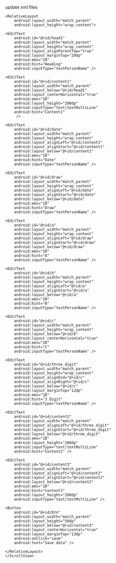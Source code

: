 update xml files




<?xml version="1.0" encoding="utf-8"?>
<ScrollView xmlns:android="http://schemas.android.com/apk/res/android"
    xmlns:app="http://schemas.android.com/apk/res-auto"
    xmlns:tools="http://schemas.android.com/tools"
    android:layout_width="match_parent"
    android:layout_height="match_parent"
    android:padding="10dp"
    tools:context="myklguessing.com.kladmin.MainActivity">

    <RelativeLayout
        android:layout_width="match_parent"
        android:layout_height="wrap_content">

    <EditText
        android:id="@+id/head1"
        android:layout_width="match_parent"
        android:layout_height="wrap_content"
        android:layout_alignParentTop="true"
        android:layout_marginTop="29dp"
        android:ems="10"
        android:hint="Heading"
        android:inputType="textPersonName" />

    <EditText
        android:id="@+id/content1"
        android:layout_width="match_parent"
        android:layout_below="@+id/head1"
        android:layout_centerHorizontal="true"
        android:ems="10"
        android:layout_height="200dp"
        android:inputType="text|textMultiLine"
        android:hint="Content1"
         />

    <EditText
        android:id="@+id/date"
        android:layout_width="match_parent"
        android:layout_height="wrap_content"
        android:layout_alignLeft="@+id/content1"
        android:layout_alignStart="@+id/content1"
        android:layout_below="@+id/content1"
        android:ems="10"
        android:hint="Date"
        android:inputType="textPersonName" />

    <EditText
        android:id="@+id/draw"
        android:layout_width="match_parent"
        android:layout_height="wrap_content"
        android:layout_alignLeft="@+id/date"
        android:layout_alignStart="@+id/date"
        android:layout_below="@+id/date"
        android:ems="10"
        android:hint="Draw"
        android:inputType="textPersonName" />

    <EditText
        android:id="@+id/a"
        android:layout_width="match_parent"
        android:layout_height="wrap_content"
        android:layout_alignLeft="@+id/draw"
        android:layout_alignStart="@+id/draw"
        android:layout_below="@+id/draw"
        android:ems="10"
        android:hint="A"
        android:inputType="textPersonName" />

    <EditText
        android:id="@+id/b"
        android:layout_width="match_parent"
        android:layout_height="wrap_content"
        android:layout_alignLeft="@+id/a"
        android:layout_alignStart="@+id/a"
        android:layout_below="@+id/a"
        android:ems="10"
        android:hint="B"
        android:inputType="textPersonName" />

    <EditText
        android:id="@+id/c"
        android:layout_width="match_parent"
        android:layout_height="wrap_content"
        android:layout_below="@+id/b"
        android:layout_centerHorizontal="true"
        android:ems="10"
        android:hint="C"
        android:inputType="textPersonName" />

    <EditText
        android:id="@+id/three_digit"
        android:layout_width="match_parent"
        android:layout_height="wrap_content"
        android:layout_alignEnd="@+id/c"
        android:layout_alignRight="@+id/c"
        android:layout_below="@+id/c"
        android:layout_marginTop="12dp"
        android:ems="10"
        android:hint="3 Digit"
        android:inputType="textPersonName" />

    <EditText
        android:id="@+id/content2"
        android:layout_width="match_parent"
        android:layout_alignLeft="@+id/three_digit"
        android:layout_alignStart="@+id/three_digit"
        android:layout_below="@+id/three_digit"
        android:ems="10"
        android:layout_height="200dp"
        android:inputType="text|textMultiLine"
        android:hint="Content2" />

    <EditText
        android:id="@+id/content3"
        android:layout_width="match_parent"
        android:layout_alignLeft="@+id/content2"
        android:layout_alignStart="@+id/content2"
        android:layout_below="@+id/content2"
        android:ems="10"
        android:hint="Content3"
        android:layout_height="200dp"
        android:inputType="text|textMultiLine" />

    <Button
        android:id="@+id/btn"
        android:layout_width="match_parent"
        android:layout_height="50dp"
        android:layout_below="@+id/content3"
        android:layout_centerHorizontal="true"
        android:layout_marginTop="13dp"
        android:onClick="save"
        android:text="Save data" />

    </RelativeLayout>
    </ScrollView>

